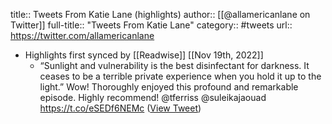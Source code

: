 title:: Tweets From Katie Lane (highlights)
author:: [[@allamericanlane on Twitter]]
full-title:: "Tweets From Katie Lane"
category:: #tweets
url:: https://twitter.com/allamericanlane

- Highlights first synced by [[Readwise]] [[Nov 19th, 2022]]
	- “Sunlight and vulnerability is the best disinfectant for darkness. It ceases to be a terrible private experience when you hold it up to the light.” Wow! Thoroughly enjoyed this profound and remarkable episode. Highly recommend! @tferriss   @suleikajaouad https://t.co/eSEDf6NEMc ([View Tweet](https://twitter.com/allamericanlane/status/1402020315580944411))